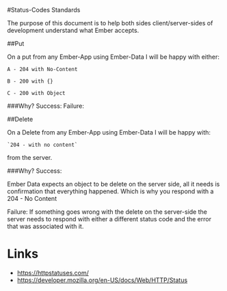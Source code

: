 #Status-Codes Standards

The purpose of this document is to help both sides client/server-sides of development understand what Ember accepts.

##Put

On a put from any Ember-App using Ember-Data I will be happy with either:

`A - 204 with No-Content`

`B - 200 with {}`

`C - 200 with Object`

###Why?
Success:
Failure:

##Delete

On a Delete from any Ember-App using Ember-Data I will be happy with:

    `204 - with no content`

from the server.

###Why?
Success:

Ember Data expects an object to be delete on the server side, all it needs is confirmation that everything happened. Which is why you respond with a 204 - No Content

Failure:
If something goes wrong with the delete on the server-side the server needs to respond with either a different status code and the error that was associated with it. 
# Links
- https://httpstatuses.com/
- https://developer.mozilla.org/en-US/docs/Web/HTTP/Status
